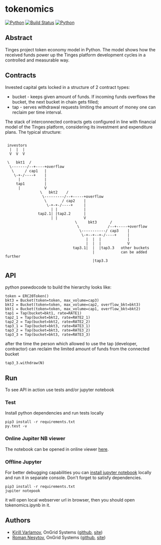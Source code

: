 # tokenomics

[![Python](https://img.shields.io/badge/jupiter--notebook-nbviewer-orange.svg)](https://nbviewer.jupyter.org/github/Tingesplatform/tokenomics/blob/master/tokenomics.ipynb)
[![Build Status](https://travis-ci.com/Tingesplatform/tokenomics.svg?branch=master)](https://travis-ci.com/Tingesplatform/tokenomics)
[![Python](https://img.shields.io/badge/python-3.5,%203.6,%203.7-blue.svg)](https://travis-ci.com/Tingesplatform/tokenomics)

## Abstract
Tinges project token economy model in Python. 
The model shows how the received funds power up the Tinges platform development cycles in a controlled and measurable way. 

## Contracts
Invested capital gets locked in a structure of 2 contract types:
* bucket - keeps given amount of funds. If incoming funds overflows the bucket, the next bucket in chain gets filled;
* tap - serves withdrawal requests limiting the amount of money one can reclaim per time interval.

The stack of interconnected contracts gets configured in line with financial model of the Tinges platform, considering its 
investment and expenditure plans.
The typical structure:

```

 investors
  |  |  |
  V  V  V
  
 \   bkt1  /
  \-------/--+----+overflow
   \     / cap1   |
    \-+-/----+    |
      |           |
     tap1         |
      |           V
                \   bkt2    /
                 \---------/--+-----+overflow
                  \       / cap2    |
                   \-+-+-/----+     |
                     | |            |
               tap2.1| |tap2.2      |
                     | |            V
                                \     bkt3      /
                                 \             /--+-----+overflow
                                  \-----------/ cap3    |
                                   \-+--+--+-/----+     |
                                     |  |  |            |
                                     |  |  |            V
                               tap3.1|  |  |tap3.3   other buckets
                                        |            can be added further
                                        |tap3.3
```

## API
python psewdocode to build the hierarchy looks like:
```
token = ERC20Token()
bkt3 = Bucket(token=token, max_volume=cap3)
bkt2 = Bucket(token=token, max_volume=cap2, overflow_bkt=bkt3)
bkt1 = Bucket(token=token, max_volume=cap1, overflow_bkt=bkt2)
tap1 = Tap(bucket=bkt1, rate=RATE1)
tap2_1 = Tap(bucket=bkt2, rate=RATE2_1)
tap2_2 = Tap(bucket=bkt2, rate=RATE2_2)
tap3_1 = Tap(bucket=bkt3, rate=RATE3_1)
tap3_2 = Tap(bucket=bkt3, rate=RATE3_2)
tap3_3 = Tap(bucket=bkt3, rate=RATE3_3)
```

after the time the person which allowed to use the tap (developer, contractor) 
can reclaim the limited amount of funds from the connected bucket

```
tap3_3.withdraw(N)
```

## Run
To see API in action use tests and/or jupyter notebook

### Test
Install python dependencies and run tests locally
```
pip3 install -r requirements.txt
py.test -v
```

### Online Jupiter NB viewer

The notebook can be opened in online viewer [here](https://nbviewer.jupyter.org/github/Tingesplatform/tokenomics/blob/master/tokenomics.ipynb).

### Offline Jupyter

For better debugging capabilities you can 
[install jupyter notebook](https://jupyter.readthedocs.io/en/latest/install.html) locally and run it in separate console.
Don't forget to satisfy dependencies.
```
pip3 install -r requirements.txt
jupiter notepook
```
it will open local webserver url in browser, then you should open tokenomics.ipynb in it.

## Authors

* [Kirill Varlamov](https://github.com/ongrid), OnGrid Systems ([github](https://github.com/OnGridSystems), [site](https://ongrid.pro))
* [Roman Nesytov](https://github.com/profx5), OnGrid Systems ([github](https://github.com/OnGridSystems), [site](https://ongrid.pro))
